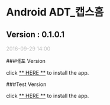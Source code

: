 # Android ADT_캡스홈

## Version  :  0.1.0.1
<font color="#BDBDBD">2016-09-29 14:00</font><br> 

###배포 Version

click [** HERE **](https://github.com/ncomztwo/ADTCapsHome/raw/master/Release_Version/ADTCapsHomeService.apk) to install the app.

###Test Version

click [** HERE **](https://github.com/ncomztwo/ADTCapsHome/raw/master/Test_Version/ADTCapsHomeService.apk) to install the app.